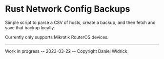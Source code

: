 # Rust Network Config Backups

Simple script to parse a CSV of hosts, create a backup, and then fetch and save that backup locally.

Currently only supports Mikrotik RouterOS devices.

---

Work in progress -- 2023-03-22 -- Copyright Daniel Widrick